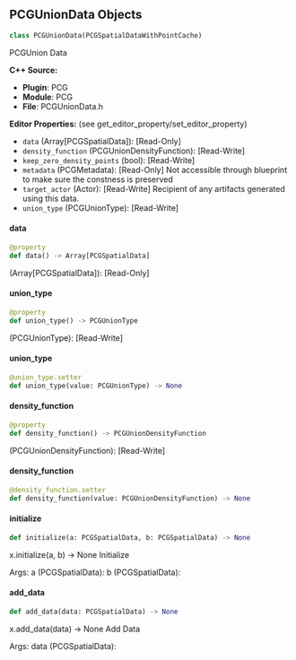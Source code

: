 ## PCGUnionData Objects

```python
class PCGUnionData(PCGSpatialDataWithPointCache)
```

PCGUnion Data

**C++ Source:**

- **Plugin**: PCG
- **Module**: PCG
- **File**: PCGUnionData.h

**Editor Properties:** (see get_editor_property/set_editor_property)

- ``data`` (Array[PCGSpatialData]):  [Read-Only]
- ``density_function`` (PCGUnionDensityFunction):  [Read-Write]
- ``keep_zero_density_points`` (bool):  [Read-Write]
- ``metadata`` (PCGMetadata):  [Read-Only] Not accessible through blueprint to make sure the constness is preserved
- ``target_actor`` (Actor):  [Read-Write] Recipient of any artifacts generated using this data.
- ``union_type`` (PCGUnionType):  [Read-Write]

<a id="unreal.PCGUnionData.data"></a>

#### data

```python
@property
def data() -> Array[PCGSpatialData]
```

(Array[PCGSpatialData]):  [Read-Only]

<a id="unreal.PCGUnionData.union_type"></a>

#### union_type

```python
@property
def union_type() -> PCGUnionType
```

(PCGUnionType):  [Read-Write]

<a id="unreal.PCGUnionData.union_type"></a>

#### union_type

```python
@union_type.setter
def union_type(value: PCGUnionType) -> None
```

<a id="unreal.PCGUnionData.density_function"></a>

#### density_function

```python
@property
def density_function() -> PCGUnionDensityFunction
```

(PCGUnionDensityFunction):  [Read-Write]

<a id="unreal.PCGUnionData.density_function"></a>

#### density_function

```python
@density_function.setter
def density_function(value: PCGUnionDensityFunction) -> None
```

<a id="unreal.PCGUnionData.initialize"></a>

#### initialize

```python
def initialize(a: PCGSpatialData, b: PCGSpatialData) -> None
```

x.initialize(a, b) -> None
Initialize

Args:
    a (PCGSpatialData): 
    b (PCGSpatialData):

<a id="unreal.PCGUnionData.add_data"></a>

#### add_data

```python
def add_data(data: PCGSpatialData) -> None
```

x.add_data(data) -> None
Add Data

Args:
    data (PCGSpatialData):

<a id="unreal.PCGVolumeData"></a>